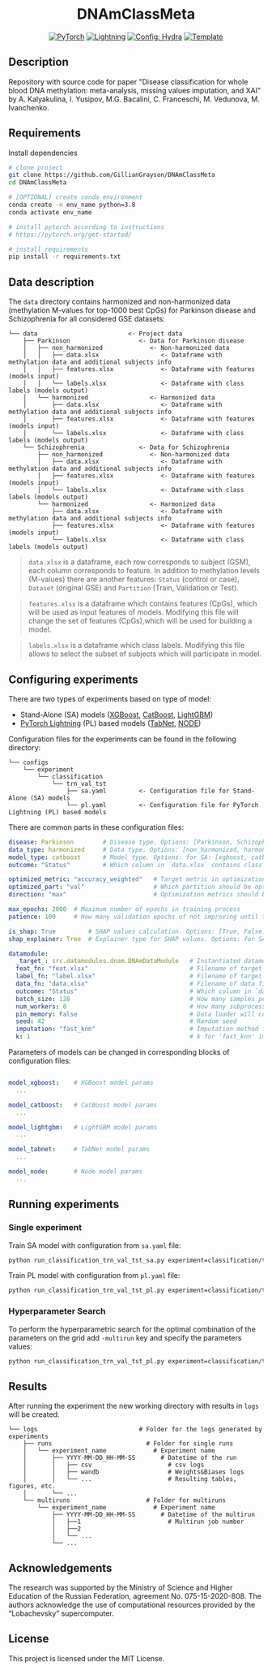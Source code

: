 <div align="center">

# DNAmClassMeta

<a href="https://pytorch.org/get-started/locally/"><img alt="PyTorch" src="https://img.shields.io/badge/PyTorch-ee4c2c?logo=pytorch&logoColor=white"></a>
<a href="https://pytorchlightning.ai/"><img alt="Lightning" src="https://img.shields.io/badge/-Lightning-792ee5?logo=pytorchlightning&logoColor=white"></a>
<a href="https://hydra.cc/"><img alt="Config: Hydra" src="https://img.shields.io/badge/Config-Hydra-89b8cd"></a>
<a href="https://github.com/ashleve/lightning-hydra-template"><img alt="Template" src="https://img.shields.io/badge/-Lightning--Hydra--Template-017F2F?style=flat&logo=github&labelColor=gray"></a><br>
</div>

## Description

Repository with source code for paper "Disease classification for whole blood DNA methylation: meta-analysis, missing values imputation, and XAI" by A. Kalyakulina, I. Yusipov, M.G. Bacalini, C. Franceschi, M. Vedunova, M. Ivanchenko.

## Requirements

Install dependencies

```bash
# clone project
git clone https://github.com/GillianGrayson/DNAmClassMeta
cd DNAmClassMeta

# [OPTIONAL] create conda environment
conda create -n env_name python=3.8
conda activate env_name

# install pytorch according to instructions
# https://pytorch.org/get-started/

# install requirements
pip install -r requirements.txt
```

## Data description

The `data` directory contains harmonized and non-harmonized data (methylation M-values for top-1000 best CpGs) for Parkinson disease and Schizophrenia for all considered GSE datasets:

```
└── data                         <- Project data
    ├── Parkinson                   <- Data for Parkinson disease
    │   ├── non_harmonized             <- Non-harmonized data
    │   │   ├── data.xlsx                 <- Dataframe with methylation data and additional subjects info
    │   │   ├── features.xlsx             <- Dataframe with features (models input)
    │   │   └── labels.xlsx               <- Dataframe with class labels (models output)
    │   └── harmonized                 <- Harmonized data
    │       ├── data.xlsx                 <- Dataframe with methylation data and additional subjects info
    │       ├── features.xlsx             <- Dataframe with features (models input)
    │       └── labels.xlsx               <- Dataframe with class labels (models output)
    └── Schizophrenia               <- Data for Schizophrenia
        ├── non_harmonized             <- Non-harmonized data
        │   ├── data.xlsx                 <- Dataframe with methylation data and additional subjects info
        │   ├── features.xlsx             <- Dataframe with features (models input)
        │   └── labels.xlsx               <- Dataframe with class labels (models output)
        └── harmonized                 <- Harmonized data
            ├── data.xlsx                 <- Dataframe with methylation data and additional subjects info
            ├── features.xlsx             <- Dataframe with features (models input)
            └── labels.xlsx               <- Dataframe with class labels (models output)
```

> `data.xlsx` is a dataframe, each row corresponds to subject (GSM), each column corresponds to feature. 
> In addition to methylation levels (M-values) there are another features: `Status` (control or case), `Dataset` (original GSE) and `Partition` (Train, Validation or Test).

> `features.xlsx` is a dataframe which contains features (CpGs), which will be used as input features of models. 
> Modifying this file will change the set of features (CpGs),which will be used for building a model.

> `labels.xlsx` is a dataframe which class labels.
> Modifying this file allows to select the subset of subjects which will participate in model.

## Configuring experiments

There are two types of experiments based on type of model:
- Stand-Alone (SA) models ([XGBoost](https://github.com/dmlc/xgboost), [CatBoost](https://github.com/catboost/catboost), [LightGBM](https://github.com/microsoft/LightGBM))
- [PyTorch Lightning](https://www.pytorchlightning.ai) (PL) based models ([TabNet](https://github.com/dreamquark-ai/tabnet), [NODE](https://github.com/Qwicen/node))

Configuration files for the experiments can be found in the following directory:
```
└── configs
    └── experiment
        └── classification           
            └── trn_val_tst                 
                ├── sa.yaml         <- Configuration file for Stand-Alone (SA) models
                └── pl.yaml         <- Configuration file for PyTorch Lightning (PL) based models
```

There are common parts in these configuration files:

```yaml
disease: Parkinson        # Disease type. Options: [Parkinson, Schizophrenia]
data_type: harmonized     # Data type. Options: [non_harmonized, harmonized]
model_type: catboost      # Model type. Options: for SA: [xgboost, catboost, lightgbm], for PL: [tabnet, node]
outcome: "Status"         # Which column in `data.xlsx` contains class labels

optimized_metric: "accuracy_weighted"   # Target metric in optimization process. Options: [accuracy_weighted, f1_weighted, auroc_weighted, ...]
optimized_part: "val"                   # Which partition should be optimized? Options: [trn, val, tst]
direction: "max"                        # Optimization metrics should be minimized or maximized? Options: [max, min]

max_epochs: 2000  # Maximum number of epochs in training process
patience: 100     # How many validation epochs of not improving until training stops

is_shap: True         # SHAP values calculation. Options: [True, False]
shap_explainer: Tree  # Explainer type for SHAP values. Options: for SA: [Tree, Kernel], for PL: [Deep, Kernel]

datamodule:
  _target_: src.datamodules.dnam.DNAmDataModule   # Instantiated datamodule
  feat_fn: "feat.xlsx"                            # Filename of target features file
  label_fn: "label.xlsx"                          # Filename of target labels file
  data_fn: "data.xlsx"                            # Filename of data file
  outcome: "Status"                               # Which column in `data_fn' contains class labels
  batch_size: 128                                 # How many samples per batch to load
  num_workers: 0                                  # How many subprocesses to use for data loading
  pin_memory: False                               # Data loader will copy Tensors into CUDA pinned memory before returning them
  seed: 42                                        # Random seed
  imputation: "fast_knn"                          # Imputation method for missing values. Options: [median, mean, fast_knn, random, mice, em, mode]
  k: 1                                            # k for 'fast_knn' imputation method
```

Parameters of models can be changed in corresponding blocks of configuration files:

```yaml

model_xgboost:    # XGBoost model params
  ...

model_catboost:   # CatBoost model params
  ...

model_lightgbm:   # LightGBM model params
  ...

model_tabnet:     # TabNet model params
  ...

model_node:       # Node model params
  ...
```

## Running experiments

### Single experiment

Train SA model with configuration from `sa.yaml` file:

```bash
python run_classification_trn_val_tst_sa.py experiment=classification/trn_val_tst/sa.yaml
```

Train PL model with configuration from `pl.yaml` file:

```bash
python run_classification_trn_val_tst_pl.py experiment=classification/trn_val_tst/pl.yaml
```


### Hyperparameter Search

To perform the hyperparametric search for the optimal combination of the parameters on the grid add `-multirun` key and specify the parameters values:

```bash
python run_classification_trn_val_tst_pl.py experiment=classification/trn_val_tst/pl.yaml -multirun model_tabnet.optimizer_lr=0.001,0.005,0.01
```

## Results
After running the experiment the new working directory with results in `logs` will be created:

```
└── logs                            # Folder for the logs generated by experiments
    ├── runs                          # Folder for single runs
    │   └── experiment_name             # Experiment name
    │       ├── YYYY-MM-DD_HH-MM-SS       # Datetime of the run
    │       │   ├── csv                     # csv logs
    │       │   ├── wandb                   # Weights&Biases logs
    │       │   └── ...                     # Resulting tables, figures, etc.
    │       └── ...
    └── multiruns                     # Folder for multiruns
        └── experiment_name             # Experiment name
            ├── YYYY-MM-DD_HH-MM-SS       # Datetime of the multirun
            │   ├──1                        # Multirun job number
            │   ├──2
            │   └── ...
            └── ...

```

## Acknowledgements
The research was supported by the Ministry of Science and Higher Education of the Russian Federation, agreement No. 075-15-2020-808. 
The authors acknowledge the use of computational resources provided by the “Lobachevsky” supercomputer.

## License

This project is licensed under the MIT License.
